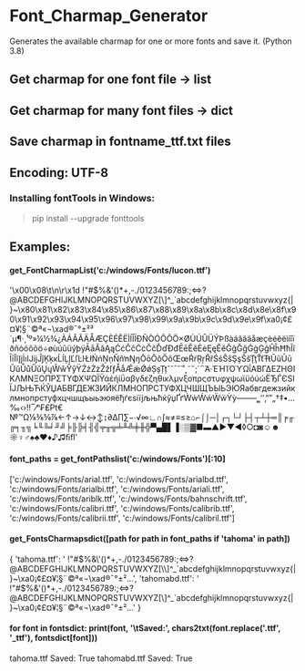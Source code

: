 # Font_Charmap_Generator
Generates the available charmap for one or more fonts and save it.
(Python 3.8)

## Get charmap for one font file -> list
## Get charmap for many font files -> dict
## Save charmap in fontname_ttf.txt files 
## Encoding: UTF-8

### Installing fontTools in Windows:
>  pip install --upgrade fonttools


## Examples:

#### get_FontCharmapList('c:/windows/Fonts/lucon.ttf')
'\x00\x08\t\n\r\x1d !"#$%&\'()*+,-./0123456789:;<=>?@ABCDEFGHIJKLMNOPQRSTUVWXYZ[\\]^_`abcdefghijklmnopqrstuvwxyz{|}~\x80\x81\x82\x83\x84\x85\x86\x87\x88\x89\x8a\x8b\x8c\x8d\x8e\x8f\x90\x91\x92\x93\x94\x95\x96\x97\x98\x99\x9a\x9b\x9c\x9d\x9e\x9f\xa0¡¢£¤¥¦§¨©ª«¬\xad®¯°±²³´µ¶·¸¹º»¼½¾¿ÀÁÂÃÄÅÆÇÈÉÊËÌÍÎÏÐÑÒÓÔÕÖ×ØÙÚÛÜÝÞßàáâãäåæçèéêëìíîïðñòóôõö÷øùúûüýþÿĀāĂăĄąĆćĈĉĊċČčĎďĐđĒēĔĕĖėĘęĚěĜĝĞğĠġĢģĤĥĦħĨĩĪīĬĭĮįİıĲĳĴĵĶķĸĹĺĻļĽľĿŀŁłŃńŅņŇňŉŊŋŌōŎŏŐőŒœŔŕŖŗŘřŚśŜŝŞşŠšŢţŤťŦŧŨũŪūŬŭŮůŰűŲųŴŵŶŷŸŹźŻżŽžſƒǺǻǼǽǾǿȘșȚțˆˇˉ˘˙˚˛˜˝;΄΅Ά·ΈΉΊΌΎΏΐΑΒΓΔΕΖΗΘΙΚΛΜΝΞΟΠΡΣΤΥΦΧΨΩΪΫάέήίΰαβγδεζηθικλμνξοπρςστυφχψωϊϋόύώЁЂЃЄЅІЇЈЉЊЋЌЎЏАБВГДЕЖЗИЙКЛМНОПРСТУФХЦЧШЩЪЫЬЭЮЯабвгдежзийклмнопрстуфхцчшщъыьэюяёђѓєѕіїјљњћќўџҐґẀẁẂẃẄẅỲỳ–—―‗‘’‚“”„†‡•…‰‹›‼‾⁄ⁿ₣₤₧€№™Ω⅛⅜⅝⅞←↑→↓↔↕↨∂∆∏∑−∙√∞∟∩∫≈≠≡≤≥⌂⌐⌠⌡─│┌┐└┘├┤┬┴┼═║╒╓╔╕╖╗╘╙╚╛╜╝╞╟╠╡╢╣╤╥╦╧╨╩╪╫╬▀▄█▌▐░▒▓■▬▲►▼◄◊○◘◙☺☻☼♀♂♠♣♥♦♪♫ﬁﬂ'


#### font_paths = get_fontPathslist('c:/windows/Fonts')[:10]
['c:/windows/Fonts/arial.ttf',
 'c:/windows/Fonts/arialbd.ttf',
 'c:/windows/Fonts/arialbi.ttf',
 'c:/windows/Fonts/ariali.ttf',
 'c:/windows/Fonts/ariblk.ttf',
 'c:/windows/Fonts/bahnschrift.ttf',
 'c:/windows/Fonts/calibri.ttf',
 'c:/windows/Fonts/calibrib.ttf',
 'c:/windows/Fonts/calibrii.ttf',
 'c:/windows/Fonts/calibril.ttf']
 
 
 #### get_FontsCharmapsdict([path for path in font_paths if 'tahoma' in path])
 {
 'tahoma.ttf': ' !"#$%&\'()*+,-./0123456789:;<=>?@ABCDEFGHIJKLMNOPQRSTUVWXYZ[\\]^_`abcdefghijklmnopqrstuvwxyz{|}~\xa0¡¢£¤¥¦§¨©ª«¬\xad®¯°±²...',
 'tahomabd.ttf': ' !"#$%&\'()*+,-./0123456789:;<=>?@ABCDEFGHIJKLMNOPQRSTUVWXYZ[\\]^_`abcdefghijklmnopqrstuvwxyz{|}~\xa0¡¢£¤¥¦§¨©ª«¬\xad®¯°±²...'
 }
 
 
#### for font in fontsdict: print(font, '\tSaved:', chars2txt(font.replace('.ttf', '_ttf'), fontsdict[font]))
tahoma.ttf 	Saved: True
tahomabd.ttf 	Saved: True

